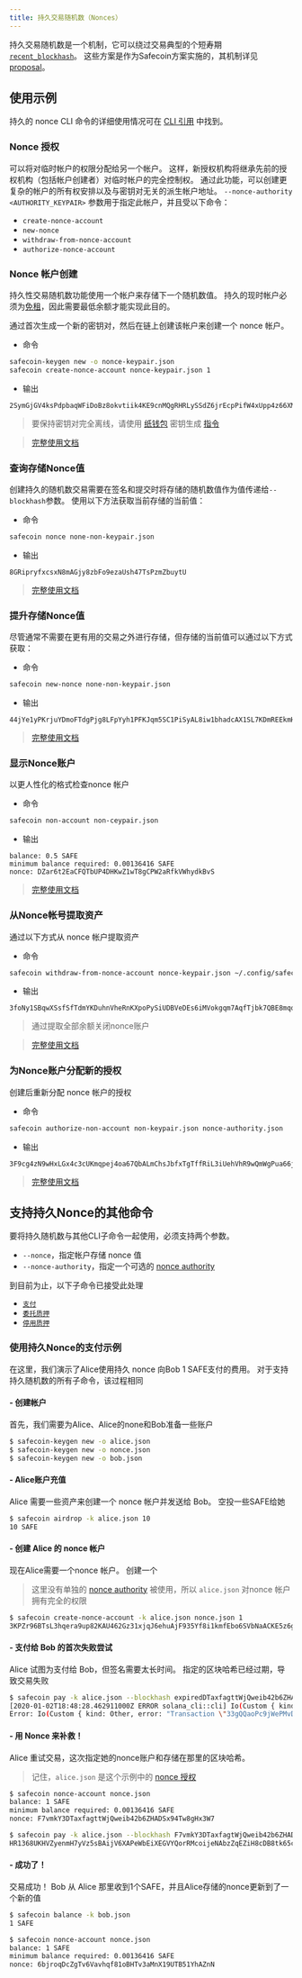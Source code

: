 ```yaml
---
title: 持久交易随机数（Nonces）
---
```


持久交易随机数是一个机制，它可以绕过交易典型的个短寿期 [`recent_blockhash`](developing/programming-model/transactions.md#recent-blockhash)。 这些方案是作为Safecoin方案实施的，其机制详见 [proposal](../implemented-proposals/durable-tx-nonces.md)。

## 使用示例

持久的 nonce CLI 命令的详细使用情况可在 [CLI 引用](../cli/usage.md) 中找到。

### Nonce 授权

可以将对临时帐户的权限分配给另一个帐户。 这样，新授权机构将继承先前的授权机构（包括帐户创建者）对临时帐户的完全控制权。 通过此功能，可以创建更复杂的帐户的所有权安排以及与密钥对无关的派生帐户地址。 `--nonce-authority <AUTHORITY_KEYPAIR>` 参数用于指定此帐户，并且受以下命令：

- `create-nonce-account`
- `new-nonce`
- `withdraw-from-nonce-account`
- `authorize-nonce-account`

### Nonce 帐户创建

持久性交易随机数功能使用一个帐户来存储下一个随机数值。 持久的现时帐户必须为[免租](../implemented-proposals/rent.md#two-tiered-rent-regime)，因此需要最低余额才能实现此目的。

通过首次生成一个新的密钥对，然后在链上创建该帐户来创建一个 nonce 帐户。

- 命令

```bash
safecoin-keygen new -o nonce-keypair.json
safecoin create-nonce-account nonce-keypair.json 1
```

- 输出

```text
2SymGjGV4ksPdpbaqWFiDoBz8okvtiik4KE9cnMQgRHRLySSdZ6jrEcpPifW4xUpp4z66XM9d9wM48sA7peG2XL
```

> 要保持密钥对完全离线，请使用 [纸钱包](wallet-guide/paper-wallet.md) 密钥生成 [指令](wallet-guide/paper-wallet.md#seed-phrase-generation)

> [完整使用文档](../cli/usage.md#solana-create-nonce-account)

### 查询存储Nonce值

创建持久的随机数交易需要在签名和提交时将存储的随机数值作为值传递给`--blockhash`参数。 使用以下方法获取当前存储的当前值：

- 命令

```bash
safecoin nonce none-non-keypair.json
```

- 输出

```text
8GRipryfxcsxN8mAGjy8zbFo9ezaUsh47TsPzmZbuytU
```

> [完整使用文档](../cli/usage.md#solana-get-nonce)

### 提升存储Nonce值

尽管通常不需要在更有用的交易之外进行存储，但存储的当前值可以通过以下方式获取：

- 命令

```bash
safecoin new-nonce none-non-keypair.json
```

- 输出

```text
44jYe1yPKrjuYDmoFTdgPjg8LFpYyh1PFKJqm5SC1PiSyAL8iw1bhadcAX1SL7KDmREEkmHpYvreKoNv6fZgfvUK
```

> [完整使用文档](../cli/usage.md#solana-new-nonce)

### 显示Nonce账户

以更人性化的格式检查nonce 帐户

- 命令

```bash
safecoin non-account non-ceypair.json
```

- 输出

```text
balance: 0.5 SAFE
minimum balance required: 0.00136416 SAFE
nonce: DZar6t2EaCFQTbUP4DHKwZ1wT8gCPW2aRfkVWhydkBvS
```

> [完整使用文档](../cli/usage.md#solana-nonce-account)

### 从Nonce帐号提取资产

通过以下方式从 nonce 帐户提取资产

- 命令

```bash
safecoin withdraw-from-nonce-account nonce-keypair.json ~/.config/safecoin/id.json 0.5
```

- 输出

```text
3foNy1SBqwXSsfSfTdmYKDuhnVheRnKXpoPySiUDBVeDEs6iMVokgqm7AqfTjbk7QBE8mqomvMUMNQhtdMvFLide
```

> 通过提取全部余额关闭nonce账户

> [完整使用文档](../cli/usage.md#solana-withdraw-from-nonce-account)

### 为Nonce账户分配新的授权

创建后重新分配 nonce 帐户的授权

- 命令

```bash
safecoin authorize-non-account non-keypair.json nonce-authority.json
```

- 输出

```text
3F9cg4zN9wHxLGx4c3cUKmqpej4oa67QbALmChsJbfxTgTffRiL3iUehVhR9wQmWgPua66jPuAYeL1K2pYYjbNoT
```

> [完整使用文档](../cli/usage.md#solana-authorize-nonce-account)

## 支持持久Nonce的其他命令

要将持久随机数与其他CLI子命令一起使用，必须支持两个参数。

- `--nonce`，指定帐户存储 nonce 值
- `--nonce-authority`，指定一个可选的 [nonce authority](#nonce-authority)

到目前为止，以下子命令已接受此处理

- [`支付`](../cli/usage.md#solana-pay)
- [`委托质押`](../cli/usage.md#solana-delegate-stake)
- [`停用质押`](../cli/usage.md#solana-deactivate-stake)

### 使用持久Nonce的支付示例

在这里，我们演示了Alice使用持久 nonce 向Bob 1 SAFE支付的费用。 对于支持持久随机数的所有子命令，该过程相同

#### - 创建帐户

首先，我们需要为Alice、Alice的none和Bob准备一些账户

```bash
$ safecoin-keygen new -o alice.json
$ safecoin-keygen new -o nonce.json
$ safecoin-keygen new -o bob.json
```

#### - Alice账户充值

Alice 需要一些资产来创建一个 nonce 帐户并发送给 Bob。 空投一些SAFE给她

```bash
$ safecoin airdrop -k alice.json 10
10 SAFE
```

#### - 创建 Alice 的 nonce 帐户

现在Alice需要一个nonce 帐户。 创建一个

> 这里没有单独的 [nonce authority](#nonce-authority) 被使用，所以 `alice.json` 对nonce 帐户拥有完全的权限

```bash
$ safecoin create-nonce-account -k alice.json nonce.json 1
3KPZr96BTsL3hqera9up82KAU462Gz31xjqJ6ehuAjF935Yf8i1kmfEbo6SVbNaACKE5z6gySrNjVRvmS8DcPuwV
```

#### - 支付给 Bob 的首次失败尝试

Alice 试图为支付给 Bob，但签名需要太长时间。 指定的区块哈希已经过期，导致交易失败

```bash
$ safecoin pay -k alice.json --blockhash expiredDTaxfagttWjQweib42b6ZHADSx94Tw8gHx3W7 bob.json 1
[2020-01-02T18:48:28.462911000Z ERROR solana_cli::cli] Io(Custom { kind: Other, error: "Transaction \"33gQQaoPc9jWePMvDAeyJpcnSPiGUAdtVg8zREWv4GiKjkcGNufgpcbFyRKRrA25NkgjZySEeKue5rawyeH5TzsV\" failed: None" })
Error: Io(Custom { kind: Other, error: "Transaction \"33gQQaoPc9jWePMvDAeyJpcnSPiGUAdtVg8zREWv4GiKjkcGNufgpcbFyRKRrA25NkgjZySEeKue5rawyeH5TzsV\" failed: None" })
```

#### - 用 Nonce 来补救！

Alice 重试交易，这次指定她的nonce账户和存储在那里的区块哈希。

> 记住，`alice.json` 是这个示例中的 [nonce 授权](#nonce-authority)

```bash
$ safecoin nonce-account nonce.json
balance: 1 SAFE
minimum balance required: 0.00136416 SAFE
nonce: F7vmkY3DTaxfagttWjQweib42b6ZHADSx94Tw8gHx3W7
```

```bash
$ safecoin pay -k alice.json --blockhash F7vmkY3DTaxfagtWjQweib42b6ZHADSx94Tw8gHx3W7 --nonce nonce.json bob.json 1
HR1368UKHVZyenmH7yVz5sBAijV6XAPeWbEiXEGVYQorRMcoijeNAbzZqEZiH8cDB8tk65ckeegFjK8dHwNFgQ
```

#### - 成功了！

交易成功！ Bob 从 Alice 那里收到1个SAFE，并且Alice存储的nonce更新到了一个新的值

```bash
$ safecoin balance -k bob.json
1 SAFE
```

```bash
$ safecoin nonce-account nonce.json
balance: 1 SAFE
minimum balance required: 0.00136416 SAFE
nonce: 6bjroqDcZgTv6Vavhqf81oBHTv3aMnX19UTB51YhAZnN
```
